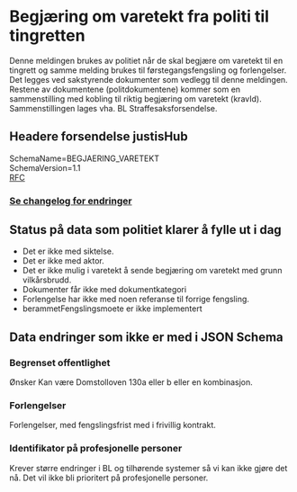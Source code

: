 # Begjæring om varetekt fra politi til tingretten
Denne meldingen brukes av politiet når de skal begjære om varetekt til en tingrett og samme melding brukes til førstegangsfengsling og forlengelser.
Det legges ved sakstyrende dokumenter som vedlegg til denne meldingen. Restene av dokumentene (politdokumentene) kommer som en sammenstilling med kobling
til riktig begjæring om varetekt (kravId). Sammenstillingen lages vha. BL Straffesaksforsendelse.
## Headere forsendelse justisHub
SchemaName=BEGJAERING_VARETEKT  
SchemaVersion=1.1  
[RFC](../../../rfc/MessageName-header.md)

### [Se changelog for endringer](./changelog.md)

## Status på data som politiet klarer å fylle ut i dag
* Det er ikke med siktelse.
* Det er ikke med aktor.
* Det er ikke mulig i varetekt å sende begjæring om varetekt med grunn vilkårsbrudd.
* Dokumenter får ikke med dokumentkategori
* Forlengelse har ikke med noen referanse til forrige fengsling.
* berammetFengslingsmoete er ikke implementert

## Data endringer som ikke er med i JSON Schema
### Begrenset offentlighet
Ønsker
Kan være Domstolloven 130a eller b eller en kombinasjon.

### Forlengelser
Forlengelser, med fengslingsfrist med i frivillig kontrakt.

### Identifikator på profesjonelle personer
Krever større endringer i BL og tilhørende systemer så vi kan ikke gjøre det nå.
Det vil ikke bli prioritert på profesjonelle personer.
